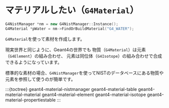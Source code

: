 # マテリアルしたい（``G4Material``）

```cpp
G4NistManager *nm = new G4NistManager::Instance();
G4Material *pWater = nm->FindOrBuildMaterial("G4_WATER");
```

``G4Material``を使って素材を作成します。

現実世界と同じように、Geant4の世界でも
物質（``G4Material``）は元素（``G4Element``）の組み合わせ、
元素は同位体（``G4Isotope``）の組み合わせで合成できるようになっています。

標準的な素材の場合、``G4NistManager``を使ってNISTのデータベースにある物質や元素を参照して使うのが簡単です。

:::{toctree}
geant4-material-nistmanager
geant4-material-table
geant4-material-material
geant4-material-element
geant4-material-isotope
geant4-material-propertiestable
:::
